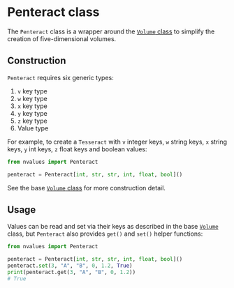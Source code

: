 # Penteract class

The `Penteract` class is a wrapper around the [`Volume` class](/volume) to simplify the creation of five-dimensional volumes.

## Construction

`Penteract` requires six generic types:

1. `v` key type
1. `w` key type
1. `x` key type
1. `y` key type
1. `z` key type
1. Value type

For example, to create a `Tesseract` with `v` integer keys, `w` string keys, `x` string keys, `y` int keys, `z` float keys and boolean values:

```python
from nvalues import Penteract

penteract = Penteract[int, str, str, int, float, bool]()
```

See the base [`Volume` class](/volume) for more construction detail.

## Usage

Values can be read and set via their keys as described in the base [`Volume`](/volume) class, but `Penteract` also provides `get()` and `set()` helper functions:

```python
from nvalues import Penteract

penteract = Penteract[int, str, str, int, float, bool]()
penteract.set(3, "A", "B", 0, 1.2, True)
print(penteract.get(3, "A", "B", 0, 1.2))
# True
```
